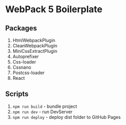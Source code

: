 # WebPack 5 Boilerplate

## Packages

1. HtmlWebpackPlugin
2. CleanWebpackPlugin
3. MiniCssExtractPlugin
4. Autoprefixer
5. Css-loader
6. Cssnano
7. Postcss-loader
8. React

## Scripts

1. `npm run build` - bundle project
2. `npm run dev` - run DevServer
3. `npm run deploy` - deploy dist folder to GitHub Pages
